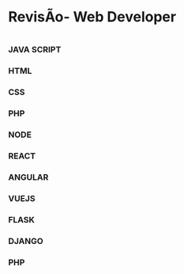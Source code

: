 # **RevisÃo- Web Developer** <h1>
### **JAVA SCRIPT** <h3>
### **HTML** <h3>
### **CSS** <h3>
### **PHP** <h3>
### **NODE** <h3>
### **REACT** <h3>
### **ANGULAR** <h3>
### **VUEJS** <h3>
### **FLASK** <h3>
### **DJANGO** <h3>
### **PHP** <h3>


